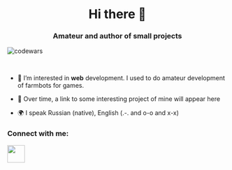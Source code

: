 <h1 align="center">Hi there 👋</h1>
<h3 align="center">Amateur and author of small projects</h3>

![codewars](https://www.codewars.com/users/twsomt/badges/large)
<br>

<!-- ![GitHub Streak](http://github-readme-streak-stats.herokuapp.com?user=twsomt&theme=flag-india) -->
<br>
<!-- ![Top Langs](https://github-readme-stats.vercel.app/api/top-langs/?username=twsomt&layout=compact) -->


<p align="left">
  
- 🌱 I’m interested in **web** development. I used to do amateur development of farmbots for games.
 
- 📄 Over time, a link to some interesting project of mine will appear here

- 🌍 I speak Russian (native), English (.-. and o-o and x-x)
</p>

### Connect with me:
<p align="left">
<a href="https://t.me/twsomt">
<img src="https://www.svgrepo.com/show/354443/telegram.svg" width="40" height="40">
</a>
</p>
